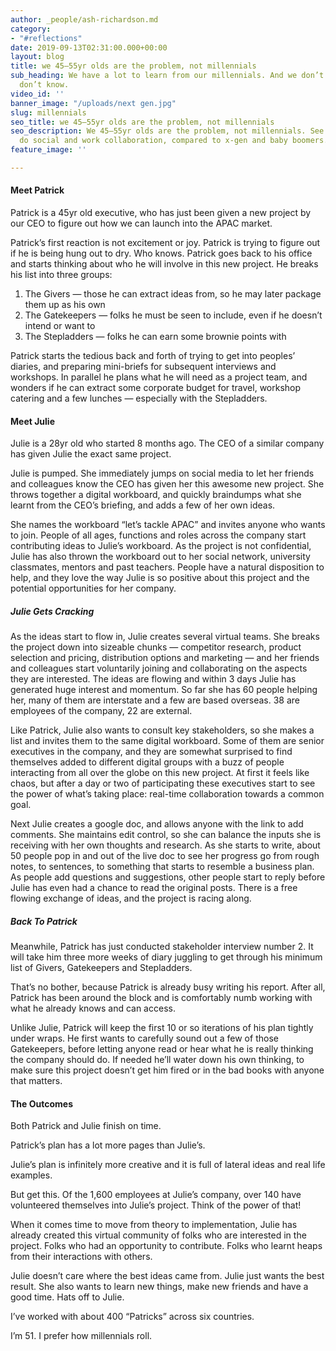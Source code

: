 ```yaml
---
author: _people/ash-richardson.md
category:
- "#reflections"
date: 2019-09-13T02:31:00.000+00:00
layout: blog
title: we 45–55yr olds are the problem, not millennials
sub_heading: We have a lot to learn from our millennials. And we don’t know what we
  don’t know.
video_id: ''
banner_image: "/uploads/next gen.jpg"
slug: millennials
seo_title: we 45–55yr olds are the problem, not millennials
seo_description: We 45–55yr olds are the problem, not millennials. See how our millennials
  do social and work collaboration, compared to x-gen and baby boomers.
feature_image: ''

---
```

#### **Meet Patrick**

Patrick is a 45yr old executive, who has just been given a new project by our CEO to figure out how we can launch into the APAC market.

Patrick’s first reaction is not excitement or joy. Patrick is trying to figure out if he is being hung out to dry. Who knows. Patrick goes back to his office and starts thinking about who he will involve in this new project. He breaks his list into three groups:

1. The Givers — those he can extract ideas from, so he may later package them up as his own
2. The Gatekeepers — folks he must be seen to include, even if he doesn’t intend or want to
3. The Stepladders — folks he can earn some brownie points with

Patrick starts the tedious back and forth of trying to get into peoples’ diaries, and preparing mini-briefs for subsequent interviews and workshops. In parallel he plans what he will need as a project team, and wonders if he can extract some corporate budget for travel, workshop catering and a few lunches — especially with the Stepladders.

#### **Meet Julie**

Julie is a 28yr old who started 8 months ago. The CEO of a similar company has given Julie the exact same project.

Julie is pumped. She immediately jumps on social media to let her friends and colleagues know the CEO has given her this awesome new project. She throws together a digital workboard, and quickly braindumps what she learnt from the CEO’s briefing, and adds a few of her own ideas.

She names the workboard “let’s tackle APAC” and invites anyone who wants to join. People of all ages, functions and roles across the company start contributing ideas to Julie’s workboard. As the project is not confidential, Julie has also thrown the workboard out to her social network, university classmates, mentors and past teachers. People have a natural disposition to help, and they love the way Julie is so positive about this project and the potential opportunities for her company.

##### Julie Gets Cracking

As the ideas start to flow in, Julie creates several virtual teams. She breaks the project down into sizeable chunks — competitor research, product selection and pricing, distribution options and marketing — and her friends and colleagues start voluntarily joining and collaborating on the aspects they are interested. The ideas are flowing and within 3 days Julie has generated huge interest and momentum. So far she has 60 people helping her, many of them are interstate and a few are based overseas. 38 are employees of the company, 22 are external.

Like Patrick, Julie also wants to consult key stakeholders, so she makes a list and invites them to the same digital workboard. Some of them are senior executives in the company, and they are somewhat surprised to find themselves added to different digital groups with a buzz of people interacting from all over the globe on this new project. At first it feels like chaos, but after a day or two of participating these executives start to see the power of what’s taking place: real-time collaboration towards a common goal.

Next Julie creates a google doc, and allows anyone with the link to add comments. She maintains edit control, so she can balance the inputs she is receiving with her own thoughts and research. As she starts to write, about 50 people pop in and out of the live doc to see her progress go from rough notes, to sentences, to something that starts to resemble a business plan. As people add questions and suggestions, other people start to reply before Julie has even had a chance to read the original posts. There is a free flowing exchange of ideas, and the project is racing along.

##### Back To Patrick

Meanwhile, Patrick has just conducted stakeholder interview number 2. It will take him three more weeks of diary juggling to get through his minimum list of Givers, Gatekeepers and Stepladders.

That’s no bother, because Patrick is already busy writing his report. After all, Patrick has been around the block and is comfortably numb working with what he already knows and can access.

Unlike Julie, Patrick will keep the first 10 or so iterations of his plan tightly under wraps. He first wants to carefully sound out a few of those Gatekeepers, before letting anyone read or hear what he is really thinking the company should do. If needed he’ll water down his own thinking, to make sure this project doesn’t get him fired or in the bad books with anyone that matters.

#### **The Outcomes**

Both Patrick and Julie finish on time.

Patrick’s plan has a lot more pages than Julie’s.

Julie’s plan is infinitely more creative and it is full of lateral ideas and real life examples.

But get this. Of the 1,600 employees at Julie’s company, over 140 have volunteered themselves into Julie’s project. Think of the power of that!

When it comes time to move from theory to implementation, Julie has already created this virtual community of folks who are interested in the project. Folks who had an opportunity to contribute. Folks who learnt heaps from their interactions with others.

Julie doesn’t care where the best ideas came from. Julie just wants the best result. She also wants to learn new things, make new friends and have a good time. Hats off to Julie.

I’ve worked with about 400 “Patricks” across six countries.

I’m 51. I prefer how millennials roll.